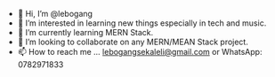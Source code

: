 - 👋 Hi, I’m @lebogang 
- 👀 I’m interested in learning new things especially in tech and music.
- 🌱 I’m currently learning MERN Stack.
- 💞️ I’m looking to collaborate on any MERN/MEAN Stack project.
- 📫 How to reach me ... lebogangsekaleli@gmail.com or WhatsApp: 0782971833

<!---
lebogang26/lebogang26 is a ✨ special ✨ repository because its `README.md` (this file) appears on your GitHub profile.
You can click the Preview link to take a look at your changes.
--->
